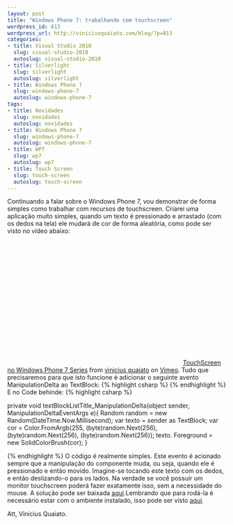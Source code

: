 ```yaml
--- 
layout: post
title: "Windows Phone 7: trabalhando com touchscreen"
wordpress_id: 813
wordpress_url: http://viniciusquaiato.com/blog/?p=813
categories: 
- title: Visual Studio 2010
  slug: visual-studio-2010
  autoslug: visual-studio-2010
- title: Silverlight
  slug: silverlight
  autoslug: silverlight
- title: Windows Phone 7
  slug: windows-phone-7
  autoslug: windows-phone-7
tags: 
- title: Novidades
  slug: novidades
  autoslug: novidades
- title: Windows Phone 7
  slug: windows-phone-7
  autoslug: windows-phone-7
- title: WP7
  slug: wp7
  autoslug: wp7
- title: Touch Screen
  slug: touch-screen
  autoslug: touch-screen
---
```

Continuando a falar sobre o Windows Phone 7, vou demonstrar de forma simples como trabalhar com recursos de touchscreen. Criarei uma aplicação muito simples, quando um texto é pressionado e arrastado (com os dedos na tela) ele mudará de cor de forma aleatória, como pode ser visto no vídeo abaixo:<object width="400" height="300"><param name="allowfullscreen" value="true" /><param name="allowscriptaccess" value="always" /><param name="movie" value="http://vimeo.com/moogaloop.swf?clip_id=10672357&amp;
    server=vimeo.com&amp;
    show_title=1&amp;
    show_byline=1&amp;
    show_portrait=0&amp;
    color=&amp;
    fullscreen=1" /><embed src="http://vimeo.com/moogaloop.swf?clip_id=10672357&amp;
    server=vimeo.com&amp;
    show_title=1&amp;
    show_byline=1&amp;
    show_portrait=0&amp;
    color=&amp;
    fullscreen=1" type="application/x-shockwave-flash" allowfullscreen="true" allowscriptaccess="always" width="400" height="300"></embed></object>
[TouchScreen no Windows Phone 7 Series](http://vimeo.com/10672357) from [vinicius quaiato](http://vimeo.com/user2557055) on [Vimeo](http://vimeo.com).
Tudo que precisaremos para que isto funcione é adicionar o seguinte avento ManipulationDelta ao TextBlock:
{% highlight csharp %}
<textblock manipulationdelta="textBlockListTitle_ManipulationDelta" text="Click e arraste! " fontsize="100" />
{% endhighlight %}
E no Code behinde:
{% highlight csharp %}

private void textBlockListTitle_ManipulationDelta(object sender, ManipulationDeltaEventArgs e){    Random random = new Random(DateTime.Now.Millisecond);
var texto = sender as TextBlock;
var cor = Color.FromArgb(255,                                (byte)random.Next(256),                                (byte)random.Next(256),                                (byte)random.Next(256));
    texto. Foreground = new SolidColorBrush(cor);
    }

{% endhighlight %}
O código é realmente simples. Este evento é acionado sempre que a manipulação do componente muda, ou seja, quando ele é pressionado e então movido. Imagine-se tocando este texto com os dedos, e então deslizando-o para os lados. Na verdade se você possuir um monitor touchscreen poderá fazer exatamente isso, sem a necessidade do mouse. A solução pode ser baixada [aqui](http://viniciusquaiato.com/files/codesamples/windowsphone7/TouchScreenWindowsPhone7.zip).Lembrando que para rodá-la é necessário estar com o ambiente instalado, isso pode ser visto [aqui](http://viniciusquaiato.com/blog/windows-phone-7-preparando-ambiente-para-desenvolver/).

Att,
Vinicius Quaiato.
